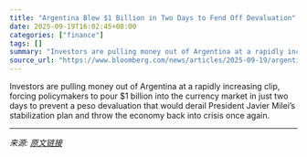 ```yaml
---
title: "Argentina Blew $1 Billion in Two Days to Fend Off Devaluation"
date: 2025-09-19T16:02:45+08:00
categories: ["finance"]
tags: []
summary: "Investors are pulling money out of Argentina at a rapidly increasing clip, forcing policymakers to pour $1 billion into the currency market in just two days to prevent a peso devaluation that would de"
source_url: "https://www.bloomberg.com/news/articles/2025-09-19/argentina-milei-defends-peso-to-last-dollar-as-devaluation-jitters-mount"
---
```


Investors are pulling money out of Argentina at a rapidly increasing clip, forcing policymakers to pour $1 billion into the currency market in just two days to prevent a peso devaluation that would derail President Javier Milei’s stabilization plan and throw the economy back into crisis once again.

---

*来源: [原文链接](https://www.bloomberg.com/news/articles/2025-09-19/argentina-milei-defends-peso-to-last-dollar-as-devaluation-jitters-mount)*
